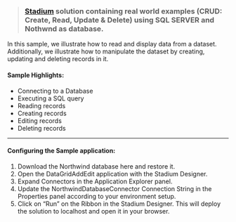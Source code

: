 > ### [Stadium](https://stadium.software/) solution containing real world examples (CRUD: Create, Read, Update & Delete) using SQL SERVER and Nothwnd as database.

In this sample, we illustrate how to read and display data from a dataset. Additionally, we illustrate how to manipulate the dataset by creating, updating and deleting records in it.

#### Sample Highlights:

- Connecting to a Database
- Executing a SQL query
- Reading records
- Creating records
- Editing records
- Deleting records
---
#### Configuring the Sample application:

1. Download the Northwind database here and restore it.
2. Open the DataGridAddEdit application with the Stadium Designer.
3. Expand Connectors in the Application Explorer panel.
4. Update the NorthwindDatabaseConnector Connection String in the Properties panel according to your environment setup.
5.  Click on “Run” on the Ribbon in the Stadium Designer. This will deploy the solution to localhost and open it in your browser.









